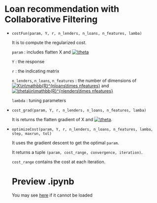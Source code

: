 # Loan recommendation with Collaborative Filtering

- `costFun(param, Y, r, n_lenders, n_loans, n_features, lamba)`

  It is to compute the regularized cost. 

  `param` : includes flatten X and <a href="https://www.codecogs.com/eqnedit.php?latex=\theta" target="_blank"><img src="https://latex.codecogs.com/gif.latex?\theta" title="\theta" /></a>

  `Y` : the response

  `r` : the indicating matrix

  `n_lenders`, `n_loans`, `n_features` : the number of dimensions of <a href="https://www.codecogs.com/eqnedit.php?latex=X\in\mathbb{R}^{nloans\times&space;nfeatures}" target="_blank"><img src="https://latex.codecogs.com/gif.latex?X\in\mathbb{R}^{nloans\times&space;nfeatures}" title="X\in\mathbb{R}^{nloans\times nfeatures}" /></a>
  and <a href="https://www.codecogs.com/eqnedit.php?latex=\theta\in\mathbb{R}^{nlenders\times&space;nfeatures}" target="_blank"><img src="https://latex.codecogs.com/gif.latex?\theta\in\mathbb{R}^{nlenders\times&space;nfeatures}" title="\theta\in\mathbb{R}^{nlenders\times nfeatures}" /></a>

  `lambda` : tuning parameters

- `cost_grad(param, Y, r, n_lenders, n_loans, n_features, lamba)`

  It is returns the flatten gradient of X and <a href="https://www.codecogs.com/eqnedit.php?latex=\theta" target="_blank"><img src="https://latex.codecogs.com/gif.latex?\theta" title="\theta" /></a>. 

- `optimizeCost(param, Y, r, n_lenders, n_loans, n_features, lamba, step, maxrun, tol)`

  It uses the gradient descent to get the optimal `param`.

  It returns a tuple `(param, cost_range, convergence, iteration)`. 

  `cost_range` contains the cost at each iteration. 
  
  # Preview .ipynb
  You may see [here](https://nbviewer.jupyter.org/github/Kun73/math5671/blob/master/assignment7/Loan%20Recommendation%20Template.ipynb) if it cannot be loaded
